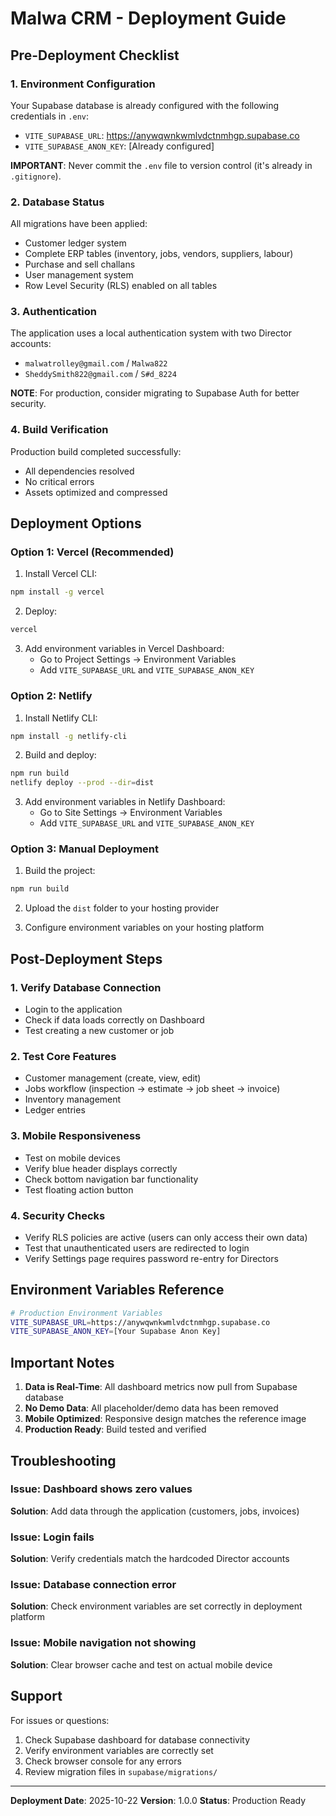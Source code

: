 # Malwa CRM - Deployment Guide

## Pre-Deployment Checklist

### 1. Environment Configuration
Your Supabase database is already configured with the following credentials in `.env`:
- `VITE_SUPABASE_URL`: https://anywqwnkwmlvdctnmhgp.supabase.co
- `VITE_SUPABASE_ANON_KEY`: [Already configured]

**IMPORTANT**: Never commit the `.env` file to version control (it's already in `.gitignore`).

### 2. Database Status
All migrations have been applied:
- Customer ledger system
- Complete ERP tables (inventory, jobs, vendors, suppliers, labour)
- Purchase and sell challans
- User management system
- Row Level Security (RLS) enabled on all tables

### 3. Authentication
The application uses a local authentication system with two Director accounts:
- `malwatrolley@gmail.com` / `Malwa822`
- `SheddySmith822@gmail.com` / `S#d_8224`

**NOTE**: For production, consider migrating to Supabase Auth for better security.

### 4. Build Verification
Production build completed successfully:
- All dependencies resolved
- No critical errors
- Assets optimized and compressed

## Deployment Options

### Option 1: Vercel (Recommended)

1. Install Vercel CLI:
```bash
npm install -g vercel
```

2. Deploy:
```bash
vercel
```

3. Add environment variables in Vercel Dashboard:
   - Go to Project Settings → Environment Variables
   - Add `VITE_SUPABASE_URL` and `VITE_SUPABASE_ANON_KEY`

### Option 2: Netlify

1. Install Netlify CLI:
```bash
npm install -g netlify-cli
```

2. Build and deploy:
```bash
npm run build
netlify deploy --prod --dir=dist
```

3. Add environment variables in Netlify Dashboard:
   - Go to Site Settings → Environment Variables
   - Add `VITE_SUPABASE_URL` and `VITE_SUPABASE_ANON_KEY`

### Option 3: Manual Deployment

1. Build the project:
```bash
npm run build
```

2. Upload the `dist` folder to your hosting provider

3. Configure environment variables on your hosting platform

## Post-Deployment Steps

### 1. Verify Database Connection
- Login to the application
- Check if data loads correctly on Dashboard
- Test creating a new customer or job

### 2. Test Core Features
- Customer management (create, view, edit)
- Jobs workflow (inspection → estimate → job sheet → invoice)
- Inventory management
- Ledger entries

### 3. Mobile Responsiveness
- Test on mobile devices
- Verify blue header displays correctly
- Check bottom navigation bar functionality
- Test floating action button

### 4. Security Checks
- Verify RLS policies are active (users can only access their own data)
- Test that unauthenticated users are redirected to login
- Verify Settings page requires password re-entry for Directors

## Environment Variables Reference

```bash
# Production Environment Variables
VITE_SUPABASE_URL=https://anywqwnkwmlvdctnmhgp.supabase.co
VITE_SUPABASE_ANON_KEY=[Your Supabase Anon Key]
```

## Important Notes

1. **Data is Real-Time**: All dashboard metrics now pull from Supabase database
2. **No Demo Data**: All placeholder/demo data has been removed
3. **Mobile Optimized**: Responsive design matches the reference image
4. **Production Ready**: Build tested and verified

## Troubleshooting

### Issue: Dashboard shows zero values
**Solution**: Add data through the application (customers, jobs, invoices)

### Issue: Login fails
**Solution**: Verify credentials match the hardcoded Director accounts

### Issue: Database connection error
**Solution**: Check environment variables are set correctly in deployment platform

### Issue: Mobile navigation not showing
**Solution**: Clear browser cache and test on actual mobile device

## Support

For issues or questions:
1. Check Supabase dashboard for database connectivity
2. Verify environment variables are correctly set
3. Check browser console for any errors
4. Review migration files in `supabase/migrations/`

---

**Deployment Date**: 2025-10-22
**Version**: 1.0.0
**Status**: Production Ready
